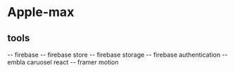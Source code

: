 # Apple-max
## tools
-- firebase
-- firebase store
-- firebase storage
-- firebase authentication
-- embla caruosel react
-- framer motion
